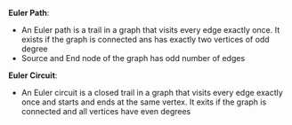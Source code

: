 **Euler Path**:
* An Euler path is a trail in a graph that visits every edge exactly once.
  It exists if the graph is connected ans has exactly two vertices of odd degree
* Source and End node of the graph has odd number of edges

**Euler Circuit**:
* An Euler circuit is a closed trail in a graph that visits every edge exactly once and starts
and ends at the same vertex. It exits if the graph is connected and all vertices have even degrees
